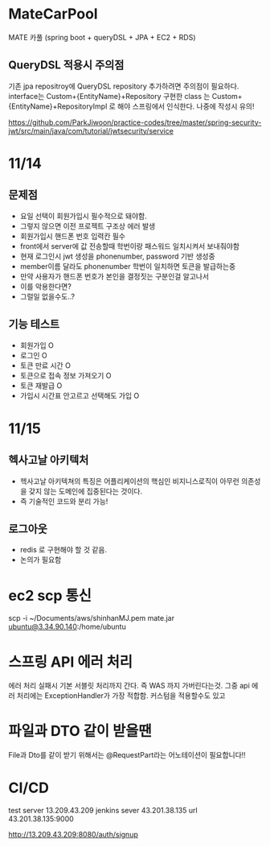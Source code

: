 # MateCarPool
MATE 카풀 (spring boot + queryDSL + JPA + EC2 + RDS)


## QueryDSL 적용시 주의점
기존 jpa repositroy에 QueryDSL repository 추가하려면 주의점이 필요하다.
interface는 Custom+{EntityName}+Repository
구현한 class 는 Custom+{EntityName}+RepositoryImpl 로 해야 
스프링에서 인식한다. 나중에 작성시 유의!

https://github.com/ParkJiwoon/practice-codes/tree/master/spring-security-jwt/src/main/java/com/tutorial/jwtsecurity/service

# 11/14 
## 문제점
- 요일 선택이 회원가입시 필수적으로 돼야함.
- 그렇지 않으면 이전 프로젝트 구조상 에러 발생
- 회원가입시 핸드폰 번호 입력칸 필수
- front에서 server에 값 전송할때 학번이랑 패스워드 일치시켜서 보내줘야함
- 현재 로그인시 jwt 생성을 phonenumber, password 기반 생성중
- member이름 달라도 phonenumber 학번이 일치하면 토큰을 발급하는중
- 만약 사용자가 핸드폰 번호가 본인을 결정짓는 구분인걸 알고나서
- 이를 악용한다면?
- 그럴일 없을수도..?
## 기능 테스트
- 회원가입 O
- 로그인 O
- 토큰 만료 시간 O
- 토큰으로 접속 정보 가져오기 O
- 토큰 재발급 O
- 가입시 시간표 안고르고 선택해도 가입 O


# 11/15
## 헥사고날 아키텍처
- 헥사고날 아키텍쳐의 특징은 어플리케이션의 핵심인 비지니스로직이 아무런 의존성을 갖지 않는 도메인에 집중된다는 것이다.
- 즉 기술적인 코드와 분리 가능!
## 로그아웃
- redis 로 구현해야 할 것 같음.
- 논의가 필요함


# ec2 scp 통신
scp -i ~/Documents/aws/shinhanMJ.pem mate.jar ubuntu@3.34.90.140:/home/ubuntu


# 스프링 API 에러 처리
에러 처리 실패시 기본 서블릿 처리까지 간다. 즉 WAS 까지 가버린다는것.
그중 api 에러 처리에는 ExceptionHandler가 가장 적합함. 커스텀을 적용할수도 있고

# 파일과 DTO 같이 받을땐
File과 Dto를 같이 받기 위해서는 @RequestPart라는 어노테이션이 필요합니다!!

# CI/CD

test server 13.209.43.209
jenkins sever 43.201.38.135
url 43.201.38.135:9000

http://13.209.43.209:8080/auth/signup